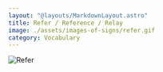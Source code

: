 ```yaml
---
layout: "@layouts/MarkdownLayout.astro"
title: Refer / Reference / Relay
image: ./assets/images-of-signs/refer.gif
category: Vocabulary
---
```


![Refer](@signs/refer.gif)
